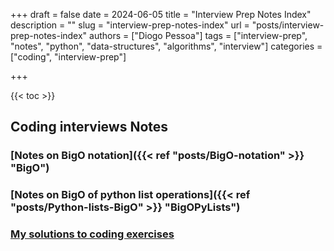 +++
draft = false
date = 2024-06-05
title = "Interview Prep Notes Index"
description = ""
slug = "interview-prep-notes-index"
url = "posts/interview-prep-notes-index"
authors = ["Diogo Pessoa"]
tags = ["interview-prep", "notes", "python", "data-structures", "algorithms", "interview"]
categories = ["coding", "interview-prep"]

+++

{{< toc >}}

## Coding interviews Notes
### [Notes on BigO notation]({{< ref "posts/BigO-notation" >}} "BigO")
### [Notes on BigO of python list operations]({{< ref "posts/Python-lists-BigO" >}} "BigOPyLists")

### [My solutions to coding exercises](https://github.com/diogo-pessoa/coding-exercises-for-interviews)
